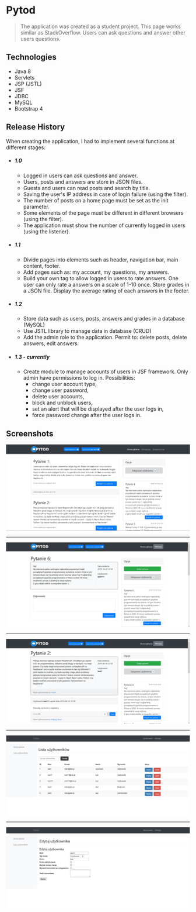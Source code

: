 # Pytod
> The application was created as a student project. This page works similar as StackOverflow. Users can ask questions and answer other users questions.

## Technologies
* Java 8
* Servlets
* JSP (JSTL)
* JSF
* JDBC
* MySQL
* Bootstrap 4

## Release History
When creating the application, I had to implement several functions at different stages:
* ##### 1.0
    * Logged in users can ask questions and answer.
    * Users, posts and answers are store in JSON files.
    * Guests and users can read posts and search by title.
    * Saving the user's IP address in case of login failure (using the filter).
    * The number of posts on a home page must be set as the init parameter.
    * Some elements of the page must be different in different browsers (using the filter).
    * The application must show the number of currently logged in users (using the listener).
* ##### 1.1
    * Divide pages into elements such as header, navigation bar, main content, footer.
    * Add pages such as: my account, my questions, my answers.
    * Build your own tag to allow logged in users to rate answers. One user can only rate a answers on a scale of 1-10 once. Store grades in a JSON file. Display the average rating of each answers in the footer.
* ##### 1.2
    * Store data such as users, posts, answers and grades in a database (MySQL) 
    * Use JSTL library to manage data in database (CRUD)
    * Add the admin role to the application. Permit to: delete posts, delete answers, edit answers.
* ##### 1.3 - currently
    * Create module to manage accounts of users in JSF framework. Only admin have permissions to log in.
    Possibilities:
        * change user account type,
        * change user password,
        * delete user accounts,
        * block and unblock users,
        * set an alert that will be displayed after the user logs in,
        * force password change after the user logs in.
      
## Screenshots
![Home page](./web/images-readme/index-page.jpg)

---

![Question](./web/images-readme/question.jpg)

---

![Question - admin](./web/images-readme/question-admin.jpg)

---

![Admin Panel 1](./web/images-readme/admin-panel-1.jpg)

---

![Admin Panel 2](./web/images-readme/admin-panel-2.jpg)
